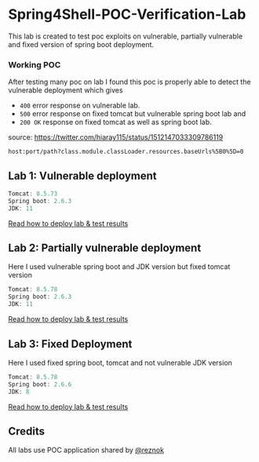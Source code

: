 # Spring4Shell-POC-Verification-Lab

This lab is created to test poc exploits on vulnerable, partially vulnerable and fixed version of spring boot deployment.

### Working POC

After testing many poc on lab I found this poc is properly able to detect the vulnerable deployment which gives 

- `400` error response on vulnerable lab.
- `500` error response on fixed tomcat but vulnerable spring boot lab and 
- `200 OK` response on fixed tomcat as well as spring boot lab.

source: https://twitter.com/hiaray115/status/1512147033309786119

```
host:port/path?class.module.classLoader.resources.baseUrls%5B0%5D=0
```

## Lab 1: Vulnerable deployment

```js
Tomcat: 8.5.73
Spring boot: 2.6.3
JDK: 11
```
<a href="https://github.com/tauh33dkhan/Spring4Shell-POC-Verification-Lab/tree/main/tomcat_8.5.73-jdk11-spb.2.6.3">Read how to deploy lab & test results</a>

## Lab 2: Partially vulnerable deployment

Here I used vulnerable spring boot and JDK version but fixed tomcat version

```js
Tomcat: 8.5.78
Spring boot: 2.6.3
JDK: 11
```
<a href="https://github.com/tauh33dkhan/Spring4Shell-POC-Verification-Lab/blob/main/tomcat_8.5.78-jdk11-spb-2.6.3">Read how to deploy lab & test results</a>

## Lab 3: Fixed Deployment

Here I used fixed spring boot, tomcat and not vulnerable JDK version 

```js
Tomcat: 8.5.78
Spring boot: 2.6.6
JDK: 8
```
<a href="https://github.com/tauh33dkhan/Spring4Shell-POC-Verification-Lab/tree/main/tomcat_8.5.78-jdk8-spb-2.6.6">Read how to deploy lab & test results</a>

## Credits

All labs use POC application shared by <a href="https://github.com/reznok/Spring4Shell-POC">@reznok</a>
